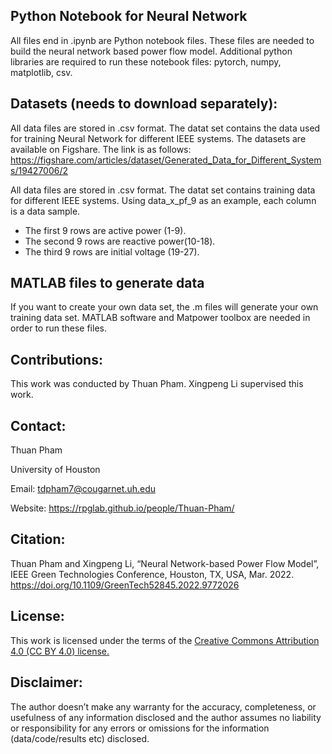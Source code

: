 ## Python Notebook for Neural Network

All files end in .ipynb are Python notebook files. These files are needed to build the neural network based power flow model. Additional python libraries are required to run these notebook files: pytorch, numpy, matplotlib, csv.

## Datasets (needs to download separately):
All data files are stored in .csv format. The datat set contains the data used for training Neural Network for different IEEE systems.
The datasets are available on Figshare. The link is as follows:
<a class="off" href="https://figshare.com/articles/dataset/Generated_Data_for_Different_Systems/19427006/2"  target="_blank">https://figshare.com/articles/dataset/Generated_Data_for_Different_Systems/19427006/2</a>

All data files are stored in .csv format. The datat set contains training data for different IEEE systems. Using data_x_pf_9 as an example, each column is a data sample. 
* The first 9 rows are active power (1-9). 
* The second 9 rows are reactive power(10-18). 
* The third 9 rows are initial voltage (19-27).


## MATLAB files to generate data

If you want to create your own data set, the .m files will generate your own training data set. MATLAB software and Matpower toolbox are needed in order to run these files.

## Contributions:
This work was conducted by Thuan Pham. Xingpeng Li supervised this work.

## Contact:
Thuan Pham

University of Houston

Email: tdpham7@cougarnet.uh.edu

Website: https://rpglab.github.io/people/Thuan-Pham/

## Citation:
Thuan Pham and Xingpeng Li, “Neural Network-based Power Flow Model”, IEEE Green Technologies Conference, Houston, TX, USA, Mar. 2022. https://doi.org/10.1109/GreenTech52845.2022.9772026

## License:
This work is licensed under the terms of the <a class="off" href="https://creativecommons.org/licenses/by/4.0/"  target="_blank">Creative Commons Attribution 4.0 (CC BY 4.0) license.</a>

## Disclaimer:
The author doesn’t make any warranty for the accuracy, completeness, or usefulness of any information disclosed and the author assumes no liability or responsibility for any errors or omissions for the information (data/code/results etc) disclosed.
